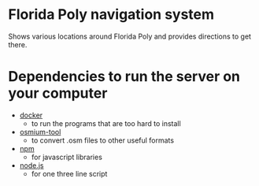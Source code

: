 # Florida Poly navigation system
Shows various locations around Florida Poly and provides directions to get there.

# Dependencies to run the server on your computer
- [docker](https://docker.com/)
  - to run the programs that are too hard to install
- [osmium-tool](https://osmcode.org/osmium-tool/)
  - to convert .osm files to other useful formats
- [npm](https://www.npmjs.com/)
  - for javascript libraries
- [node.js](https://nodejs.org/en)
  - for one three line script
